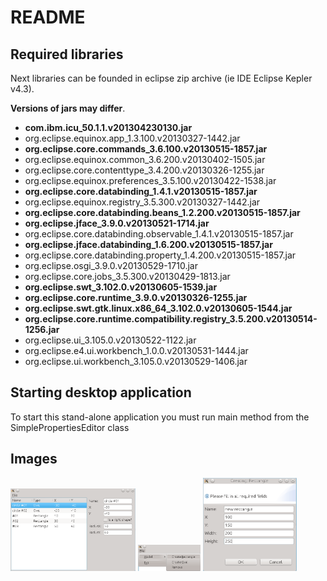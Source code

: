 README
======

Required libraries
------------------

Next libraries can be founded in eclipse zip archive (ie IDE Eclipse Kepler v4.3).

**Versions of jars may differ**.

* **com.ibm.icu_50.1.1.v201304230130.jar**
* org.eclipse.equinox.app_1.3.100.v20130327-1442.jar
* **org.eclipse.core.commands_3.6.100.v20130515-1857.jar**
* org.eclipse.equinox.common_3.6.200.v20130402-1505.jar
* org.eclipse.core.contenttype_3.4.200.v20130326-1255.jar
* org.eclipse.equinox.preferences_3.5.100.v20130422-1538.jar
* **org.eclipse.core.databinding_1.4.1.v20130515-1857.jar**
* org.eclipse.equinox.registry_3.5.300.v20130327-1442.jar
* **org.eclipse.core.databinding.beans_1.2.200.v20130515-1857.jar**
* **org.eclipse.jface_3.9.0.v20130521-1714.jar**
* org.eclipse.core.databinding.observable_1.4.1.v20130515-1857.jar
* **org.eclipse.jface.databinding_1.6.200.v20130515-1857.jar**
* org.eclipse.core.databinding.property_1.4.200.v20130515-1857.jar
* org.eclipse.osgi_3.9.0.v20130529-1710.jar
* org.eclipse.core.jobs_3.5.300.v20130429-1813.jar
* **org.eclipse.swt_3.102.0.v20130605-1539.jar**
* **org.eclipse.core.runtime_3.9.0.v20130326-1255.jar**
* **org.eclipse.swt.gtk.linux.x86_64_3.102.0.v20130605-1544.jar**
* **org.eclipse.core.runtime.compatibility.registry_3.5.200.v20130514-1256.jar**
* org.eclipse.ui_3.105.0.v20130522-1122.jar
* org.eclipse.e4.ui.workbench_1.0.0.v20130531-1444.jar
* org.eclipse.ui.workbench_3.105.0.v20130529-1406.jar


Starting desktop application
-------------------------
To start this stand-alone application you must run main method from the SimplePropertiesEditor class


Images
-------------------------
<img src="./images/main_screen.png" alt="Main screen" style="width: 200px;"/>

<img src="./images/menu.png" alt="Menu" style="width: 100px;"/>

<img src="./images/create_dialog.png" alt="Creation dialog" style="width: 150px;"/>

